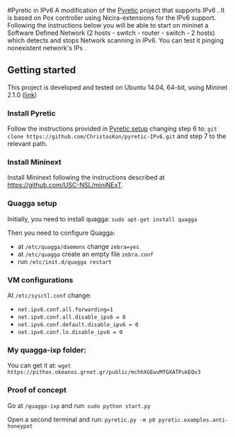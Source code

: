#Pyretic in IPv6
A modification of the [Pyretic](https://github.com/frenetic-lang/pyretic) project that supports IPv6 . It is based on Pox controller using Nicira-extensions for the IPv6 support. Following the instructions below you will be able to start on mininet a Software Defined Network (2 hosts - switch - router - switch - 2 hosts) which detects and stops Network scanning in IPv6. You can test it pinging nonexistent network's IPs .

## Getting started
This project is developed and tested on Ubuntu 14.04, 64-bit, using Mininet 2.1.0 ([link](https://github.com/mininet/mininet/wiki/Mininet-VM-Images))

### Install Pyretic

Follow the instructions provided in [Pyretic setup](https://github.com/frenetic-lang/pyretic/wiki/Building-the-Pyretic-VM) changing step 6 to: 
`git clone https://github.com/ChristosKon/pyretic-IPv6.git`
and step 7 to the relevant path.

### Install Mininext

Install Mininext following the instructions described at https://github.com/USC-NSL/miniNExT.

### Quagga setup

Initially, you need to install quagga:
`sudo apt-get install quagga`

Then you need to configure Quagga: 
- at `/etc/quagga/daemons` change `zebra=yes`
- at `/etc/quagga` create an empty file `zebra.conf`
- run `/etc/init.d/quagga restart`

### VM configurations

At `/etc/sysctl.conf` change:
- `net.ipv6.conf.all.forwarding=1`
- `net.ipv6.conf.all.disable_ipv6 = 0`
- `net.ipv6.conf.default.disable_ipv6 = 0`
- `net.ipv6.conf.lo.disable_ipv6 = 0`

### My quagga-ixp folder:

You can get it at: 
`wget https://pithos.okeanos.grnet.gr/public/mchhXGEwvMfGXATPukEQv3`

### Proof of concept

Go at `/quagga-ixp` and run:
`sudo python start.py`

Open a second terminal and run:
`pyretic.py -m p0 pyretic.examples.anti-honeypot`
